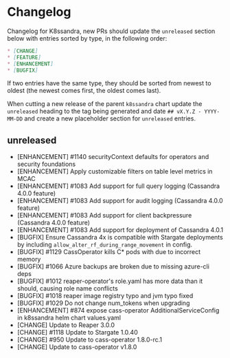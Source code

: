 # Changelog

Changelog for K8ssandra, new PRs should update the `unreleased` section below with entries sorted by type, in the 
following order:

```markdown
* [CHANGE]
* [FEATURE]
* [ENHANCEMENT]
* [BUGFIX]
```

If two entries have the same type, they should be sorted from newest to oldest (the newest comes first, the oldest comes 
last).

When cutting a new release of the parent `k8ssandra` chart update the `unreleased` heading to the tag being generated 
and date `## vX.Y.Z - YYYY-MM-DD` and create a new placeholder section for  `unreleased` entries.

## unreleased
* [ENHANCEMENT] #1140 securityContext defaults for operators and security foundations 
* [ENHANCEMENT] Apply customizable filters on table level metrics in MCAC
* [ENHANCEMENT] #1083 Add support for full query logging (Cassandra 4.0.0 feature)
* [ENHANCEMENT] #1083 Add support for audit logging (Cassandra 4.0.0 feature)
* [ENHANCEMENT] #1083 Add support for client backpressure (Cassandra 4.0.0 feature)
* [ENHANCEMENT] #1083 Add support for deployment of Cassandra 4.0.1
* [BUGFIX] Ensure Cassandra 4x is compatible with Stargate deployments by including `allow_alter_rf_during_range_movement` in config.
* [BUGFIX] #1129 CassOperator kills C* pods with due to incorrect memory
* [BUGFIX] #1066 Azure backups are broken due to missing azure-cli deps
* [BUGFIX] #1012 reaper-operator's role.yaml has more data than it should, causing role name conflicts
* [BUGFIX] #1018 reaper image registry typo and jvm typo fixed
* [BUGFIX] #1029 Do not change num_tokens when upgrading
* [ENHANCEMENT] #874 expose cass-operator AdditionalServiceConfig in k8ssandra helm chart values.yaml
* [CHANGE] Update to Reaper 3.0.0
* [CHANGE] #1118 Update to Stargate 1.0.40
* [CHANGE] #950 Update to cass-operator 1.8.0-rc.1
* [CHANGE] Update to cass-operator v1.8.0
